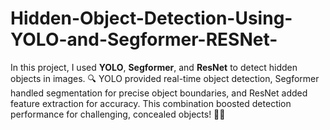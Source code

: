 # Hidden-Object-Detection-Using-YOLO-and-Segformer-RESNet-
In this project, I used **YOLO**, **Segformer**, and **ResNet** to detect hidden objects in images. 🔍 YOLO provided real-time object detection, Segformer handled segmentation for precise object boundaries, and ResNet added feature extraction for accuracy. This combination boosted detection performance for challenging, concealed objects! 📸✨
